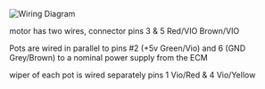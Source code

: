 ![Wiring Diagram](Images/Passat_2002_1_8t.png)

motor has two wires, connector pins 3 & 5
Red/VIO
Brown/VIO

Pots are wired in parallel to pins #2 (+5v Green/Vio) and 6 (GND Grey/Brown) to a nominal power supply from the ECM

wiper of each pot is wired separately pins 1 Vio/Red & 4 Vio/Yellow
